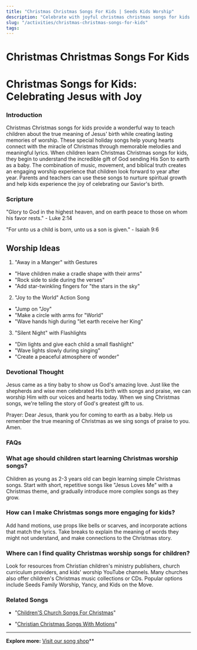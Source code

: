 ```yaml
---
title: "Christmas Christmas Songs For Kids | Seeds Kids Worship"
description: "Celebrate with joyful christmas christmas songs for kids featuring biblical Christmas themes. Holiday worship music for children and families."
slug: "/activities/christmas-christmas-songs-for-kids"
tags:
---
```


# Christmas Christmas Songs For Kids

# Christmas Songs for Kids: Celebrating Jesus with Joy

### Introduction
Christmas Christmas songs for kids provide a wonderful way to teach children about the true meaning of Jesus' birth while creating lasting memories of worship. These special holiday songs help young hearts connect with the miracle of Christmas through memorable melodies and meaningful lyrics. When children learn Christmas Christmas songs for kids, they begin to understand the incredible gift of God sending His Son to earth as a baby. The combination of music, movement, and biblical truth creates an engaging worship experience that children look forward to year after year. Parents and teachers can use these songs to nurture spiritual growth and help kids experience the joy of celebrating our Savior's birth.

### Scripture
"Glory to God in the highest heaven, and on earth peace to those on whom his favor rests." - Luke 2:14

"For unto us a child is born, unto us a son is given." - Isaiah 9:6

## Worship Ideas
1. "Away in a Manger" with Gestures
- "Have children make a cradle shape with their arms"
- "Rock side to side during the verses"
- "Add star-twinkling fingers for "the stars in the sky"

2. "Joy to the World" Action Song
- "Jump on "Joy"
- "Make a circle with arms for "World"
- "Wave hands high during "let earth receive her King"

3. "Silent Night" with Flashlights
- "Dim lights and give each child a small flashlight"
- "Wave lights slowly during singing"
- "Create a peaceful atmosphere of wonder"

### Devotional Thought
Jesus came as a tiny baby to show us God's amazing love. Just like the shepherds and wise men celebrated His birth with songs and praise, we can worship Him with our voices and hearts today. When we sing Christmas songs, we're telling the story of God's greatest gift to us.

Prayer: Dear Jesus, thank you for coming to earth as a baby. Help us remember the true meaning of Christmas as we sing songs of praise to you. Amen.

### FAQs

### What age should children start learning Christmas worship songs?
Children as young as 2-3 years old can begin learning simple Christmas songs. Start with short, repetitive songs like "Jesus Loves Me" with a Christmas theme, and gradually introduce more complex songs as they grow.

### How can I make Christmas songs more engaging for kids?
Add hand motions, use props like bells or scarves, and incorporate actions that match the lyrics. Take breaks to explain the meaning of words they might not understand, and make connections to the Christmas story.

### Where can I find quality Christmas worship songs for children?
Look for resources from Christian children's ministry publishers, church curriculum providers, and kids' worship YouTube channels. Many churches also offer children's Christmas music collections or CDs. Popular options include Seeds Family Worship, Yancy, and Kids on the Move.

### Related Songs

- "[Children'S Church Songs For Christmas](/activities/children-s-church-songs-for-christmas/)"

- "[Christian Christmas Songs With Motions](/activities/christian-christmas-songs-with-motions/)"

---

**Explore more:** [Visit our song shop](https://seedskidsworship.com/shop)**

<!-- Schema Markup -->
<script type="application/ld+json">
{
  "@context": "https://schema.org",
  "@type": "MusicRecording",
  "name": "Christmas Christmas Songs For Kids",
  "byArtist": {
    "@type": "MusicGroup",
    "name": "Seeds Kids Worship"
  },
  "isFamilyFriendly": true,
  "url": "https://seedskidsworship.com/activities/christmas-christmas-songs-for-kids/"
}
</script>